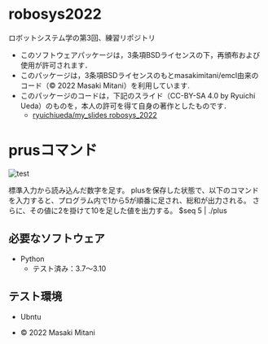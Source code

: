 # robosys2022
ロボットシステム学の第3回、練習リポジトリ
* このソフトウェアパッケージは，3条項BSDライセンスの下，再頒布および使用が許可されます．
* このパッケージは，3条項BSDライセンスのもとmasakimitani/emcl由来のコード（© 2022 Masaki Mitani）を利用しています.
* このパッケージのコードは，下記のスライド（CC-BY-SA 4.0 by Ryuichi Ueda）のものを，本人の許可を得て自身の著作としたものです．
    * [ryuichiueda/my_slides robosys_2022](https://github.com/ryuichiueda/my_slides/tree/master/robosys_2022)

# prusコマンド
![test](https://github.com/masaki130/robosys2022/actions/workflows/test.yml/badge.svg)

標準入力から読み込んだ数字を足す。
plusを保存した状態で、以下のコマンドを入力すると、プログラム内で1から5が順番に足され、総和が出力される。
さらに、その値に2を掛けて10を足した値を出力する。
$seq 5 | ./plus

## 必要なソフトウェア
* Python
  * テスト済み：3.7～3.10

## テスト環境
* Ubntu

* © 2022 Masaki Mitani
